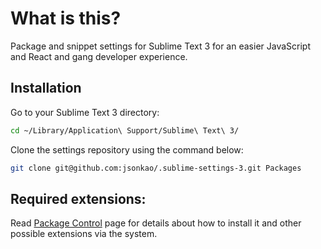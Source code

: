 # What is this?

Package and snippet settings for Sublime Text 3 for an easier JavaScript and React and gang developer experience.

## Installation

Go to your Sublime Text 3 directory:
```sh
cd ~/Library/Application\ Support/Sublime\ Text\ 3/
```

Clone the settings repository using the command below:
```sh
git clone git@github.com:jsonkao/.sublime-settings-3.git Packages
```

## Required extensions:

Read [Package Control](https://packagecontrol.io/) page for details about how to install it and other possible extensions via the system.
